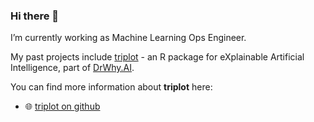 ### Hi there 👋

I’m currently working as Machine Learning Ops Engineer. 

My past projects include [triplot](https://modeloriented.github.io/triplot/) - an R package for eXplainable Artificial Intelligence, part of [DrWhy.AI](https://github.com/ModelOriented/).

You can find more information about **triplot** here:
- 🌐 [triplot on github](https://github.com/ModelOriented/triplot) 
